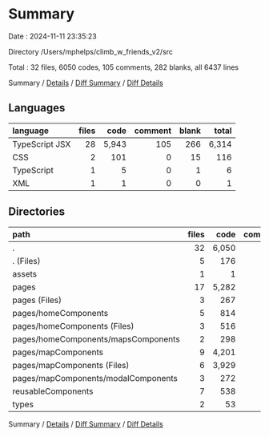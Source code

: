 # Summary

Date : 2024-11-11 23:35:23

Directory /Users/mphelps/climb_w_friends_v2/src

Total : 32 files, 6050 codes, 105 comments, 282 blanks, all 6437 lines

Summary / [Details](details.md) / [Diff Summary](diff.md) / [Diff Details](diff-details.md)

## Languages

| language       | files |  code | comment | blank | total |
| :------------- | ----: | ----: | ------: | ----: | ----: |
| TypeScript JSX |    28 | 5,943 |     105 |   266 | 6,314 |
| CSS            |     2 |   101 |       0 |    15 |   116 |
| TypeScript     |     1 |     5 |       0 |     1 |     6 |
| XML            |     1 |     1 |       0 |     0 |     1 |

## Directories

| path                                | files |  code | comment | blank | total |
| :---------------------------------- | ----: | ----: | ------: | ----: | ----: |
| .                                   |    32 | 6,050 |     105 |   282 | 6,437 |
| . (Files)                           |     5 |   176 |      34 |    34 |   244 |
| assets                              |     1 |     1 |       0 |     0 |     1 |
| pages                               |    17 | 5,282 |      67 |   191 | 5,540 |
| pages (Files)                       |     3 |   267 |      16 |    47 |   330 |
| pages/homeComponents                |     5 |   814 |       1 |    36 |   851 |
| pages/homeComponents (Files)        |     3 |   516 |       0 |    16 |   532 |
| pages/homeComponents/mapsComponents |     2 |   298 |       1 |    20 |   319 |
| pages/mapComponents                 |     9 | 4,201 |      50 |   108 | 4,359 |
| pages/mapComponents (Files)         |     6 | 3,929 |      47 |    78 | 4,054 |
| pages/mapComponents/modalComponents |     3 |   272 |       3 |    30 |   305 |
| reusableComponents                  |     7 |   538 |       4 |    50 |   592 |
| types                               |     2 |    53 |       0 |     7 |    60 |

Summary / [Details](details.md) / [Diff Summary](diff.md) / [Diff Details](diff-details.md)

